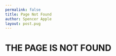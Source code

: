 ```yaml
---
permalink: false
title: Page Not Found
author: Spencer Apple
layout: post.pug
---
```


THE PAGE IS NOT FOUND
===
